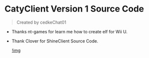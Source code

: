 # CatyClient Version 1 Source Code
> Created by cedkeChat01

- Thanks nt-games for learn me how to create elf for Wii U.
- Thank Clover for ShineClient Source Code.

  [!img](https://i.imgur.com/YG26482.png)
